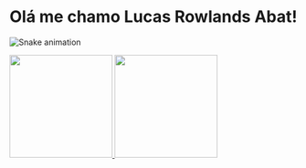 # Olá me chamo Lucas Rowlands Abat!
![Snake animation](https://github.com/lucasrowlandsabat/lucasrowlandsabat/blob/output/github-contribution-grid-snake.svg)

<div>
<a href="https://github.com/lucasrowlandsabat">
<img loading="lazy" height="180em" src="https://github-readme-stats.vercel.app/api/top-langs/?username=lucasrowlandsabat&layout=compact&langs_count=7&theme=dracula"/>
<img loading="lazy" height="180em" src="https://github-readme-stats.vercel.app/api?username=lucasrowlandsabat&show_icons=true&theme=dracula&include_all_commits=true&count_private=true"/>
</div>
